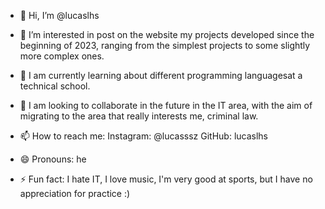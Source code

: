- 👋 Hi, I’m @lucaslhs
  
- 👀 I’m interested in post on the website my projects developed since the beginning of 2023, ranging from the simplest projects to some slightly more complex ones.
  
- 🌱 I am currently learning about different programming languages ​​at a technical school.
  
- 💞️ I am looking to collaborate in the future in the IT area, with the aim of migrating to the area that really interests me, criminal law.
  
- 📫 How to reach me:
Instagram: @lucasssz
GitHub: lucaslhs

- 😄 Pronouns: he
  
- ⚡ Fun fact: I hate IT, I love music, I'm very good at sports, but I have no appreciation for practice :)
